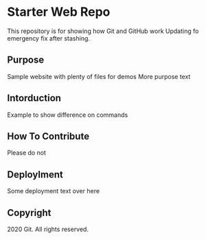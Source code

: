 # Starter Web Repo

This repository is for showing how Git and GitHub work
Updating fo emergency fix after stashing.

## Purpose

Sample website with plenty of files for demos
More purpose text

## Intorduction

Example to show difference on commands

## How To Contribute

Please do not

## Deploylment

Some deployment text over here

## Copyright

2020 Git. All rights reserved.